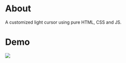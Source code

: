 # About
A customized light cursor using pure HTML, CSS and JS.

# Demo
<img src="https://github.com/marukosy124/web-asg/blob/master/light-cursor/cursor_demo.gif">
